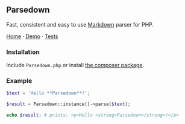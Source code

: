 ## Parsedown

Fast, consistent and easy to use [Markdown][1] parser for PHP.

[Home](http://parsedown.org) &middot; [Demo](http://parsedown.org/explorer/) &middot; [Tests](http://parsedown.org/tests/)

### Installation

Include `Parsedown.php` or install [the composer package](https://packagist.org/packages/erusev/parsedown).

### Example

```php
$text = 'Hello **Parsedown**!';

$result = Parsedown::instance()->parse($text);

echo $result; # prints: <p>Hello <strong>Parsedown</strong>!</p>
```

[1]: http://daringfireball.net/projects/markdown/
